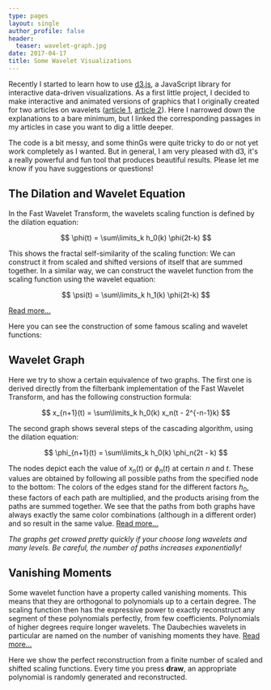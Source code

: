 ```yaml
---
type: pages
layout: single
author_profile: false
header:
  teaser: wavelet-graph.jpg
date: 2017-04-17
title: Some Wavelet Visualizations
---
```


Recently I started to learn how to use [d3.js](https://d3js.org), a JavaScript library for interactive data-driven visualizations. As a first little project, I decided to make interactive and animated versions of graphics that I originally created for two articles on wavelets ([article 1](https://www.dsprelated.com/showarticle/1000.php), [article 2](https://www.dsprelated.com/showarticle/1006.php)). Here I narrowed down the explanations to a bare minimum, but I linked the corresponding passages in my articles in case you want to dig a little deeper.

The code is a bit messy, and some thinGs were quite tricky to do or not yet work completely as I wanted. But in general, I am very pleased with d3, it's a really powerful and fun tool that produces beautiful results. Please let me know if you have suggestions or questions!

## The Dilation and Wavelet Equation

In the Fast Wavelet Transform, the wavelets scaling function is defined by the dilation equation:

$$
\phi(t) = \sum\limits_k h_0(k) \phi(2t-k)
$$

This shows the fractal self-similarity of the scaling function: We can construct it from scaled and shifted versions of itself that are summed together. In a similar way, we can construct the wavelet function from the scaling function using the wavelet equation:

$$
\psi(t) = \sum\limits_k h_1(k) \phi(2t-k)
$$

[Read more...](https://www.dsprelated.com/showarticle/1000.php#eq-13)

Here you can see the construction of some famous scaling and wavelet functions:

<div id="wavelet_construction"></div>

## Wavelet Graph

Here we try to show a certain equivalence of two graphs. The first one is derived directly from the filterbank implementation of the Fast Wavelet Transform, and has the following construction formula:

$$
x_{n+1}(t) = \sum\limits_k h_0(k) x_n(t - 2^{-n-1}k)
$$

The second graph shows several steps of the cascading algorithm, using the dilation equation:

$$
\phi_{n+1}(t) = \sum\limits_k h_0(k) \phi_n(2t - k)
$$

The nodes depict each the value of $x_n(t)$ or $\phi_n(t)$ at certain $n$ and $t$. These values are obtained by following all possible paths from the specified node to the bottom: The colors of the edges stand for the different factors $h_0$, these factors of each path are multiplied, and the products arising from the paths are summed together. We see that the paths from both graphs have always exactly the same color combinations (although in a different order) and so result in the same value. [Read more...](https://www.dsprelated.com/showarticle/1000.php#eq-11)

*The graphs get crowed pretty quickly if your choose long wavelets and many levels. Be careful, the number of paths increases exponentially!*

<div id="wavelet_graph"></div>

## Vanishing Moments

Some wavelet function have a property called vanishing moments. This means that they are orthogonal to polynomials up to a certain degree. The scaling function then has the expressive power to exactly reconstruct any segment of these polynomials perfectly, from few coefficients. Polynomials of higher degrees require longer wavelets. The Daubechies wavelets in particular are named on the number of vanishing moments they have. [Read more...](https://www.dsprelated.com/showarticle/1006.php#eq-1)

Here we show the perfect reconstruction from a finite number of scaled and shifted scaling functions. Every time you press **draw**, an appropriate polynomial is randomly generated and reconstructed.

<div id="vanishing_moments"></div>

<script src="https://d3js.org/d3.v4.min.js"></script>
<script src="https://d3js.org/d3-scale-chromatic.v1.min.js"></script>
<script src="{{site.basurl}}/scripts/wavelets.js"></script>
<script src="{{site.basurl}}/scripts/wavelet-construction.js"></script>
<script src="{{site.basurl}}/scripts/wavelet-graph.js"></script>
<script src="{{site.basurl}}/scripts/vanishing-moments.js"></script>
